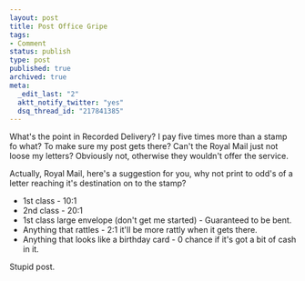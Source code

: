 ```yaml
---
layout: post
title: Post Office Gripe
tags:
- Comment
status: publish
type: post
published: true
archived: true
meta:
  _edit_last: "2"
  aktt_notify_twitter: "yes"
  dsq_thread_id: "217841385"
---
```

What's the point in Recorded Delivery? I pay five times more than a stamp fo what? To make sure my post gets there? Can't the Royal Mail just not loose my letters? Obviously not, otherwise they wouldn't offer the service.

Actually, Royal Mail, here's a suggestion for you, why not print to odd's of a letter reaching it's destination on to the stamp?
<ul>
	<li>1st class - 10:1</li>
	<li>2nd class - 20:1</li>
	<li>1st class large envelope (don't get me started) - Guaranteed to be bent.</li>
	<li>Anything that rattles - 2:1 it'll be more rattly when it gets there.</li>
	<li>Anything that looks like a birthday card - 0 chance if it's got a bit of cash in it.</li>
</ul>
Stupid post.
